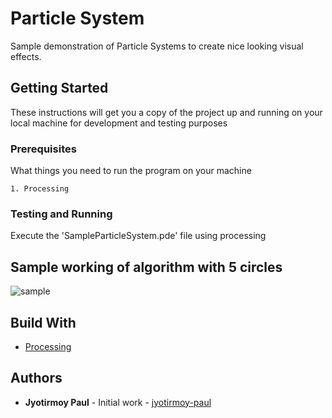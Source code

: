 # Particle System
Sample demonstration of Particle Systems to create nice looking visual effects.

## Getting Started
These instructions will get you a copy of the project up and running on your local machine for development and testing purposes

### Prerequisites
What things you need to run the program on your machine

```
1. Processing
```
### Testing and Running
Execute the 'SampleParticleSystem.pde' file using processing

## Sample working of algorithm with 5 circles
![sample](https://github.com/jyotirmoy-paul/visual-workspace/blob/master/SampleParticleSystem/samples/sample.gif)

## Build With
* [Processing](https://processing.org/)

## Authors
* **Jyotirmoy Paul** - Initial work - [jyotirmoy-paul](https://github.com/jyotirmoy-paul)
